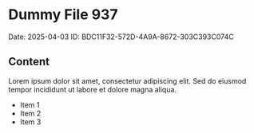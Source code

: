 # Dummy File 937

Date: 2025-04-03
ID: BDC11F32-572D-4A9A-8672-303C393C074C

## Content

Lorem ipsum dolor sit amet, consectetur adipiscing elit.
Sed do eiusmod tempor incididunt ut labore et dolore magna aliqua.

* Item 1
* Item 2
* Item 3

